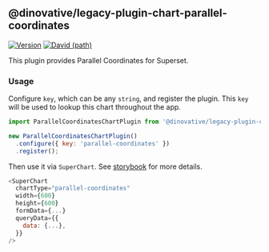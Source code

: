 ## @dinovative/legacy-plugin-chart-parallel-coordinates

[![Version](https://img.shields.io/npm/v/@dinovative/legacy-plugin-chart-parallel-coordinates.svg?style=flat-square)](https://img.shields.io/npm/v/@dinovative/legacy-plugin-chart-parallel-coordinates.svg?style=flat-square)
[![David (path)](https://img.shields.io/david/dinovative/superset-ui-plugins.svg?path=packages%2Fsuperset-ui-legacy-plugin-chart-parallel-coordinates&style=flat-square)](https://david-dm.org/dinovative/superset-ui-plugins?path=packages/superset-ui-legacy-plugin-chart-parallel-coordinates)

This plugin provides Parallel Coordinates for Superset.

### Usage

Configure `key`, which can be any `string`, and register the plugin. This `key` will be used to lookup this chart throughout the app.

```js
import ParallelCoordinatesChartPlugin from '@dinovative/legacy-plugin-chart-parallel-coordinates';

new ParallelCoordinatesChartPlugin()
  .configure({ key: 'parallel-coordinates' })
  .register();
```

Then use it via `SuperChart`. See [storybook](https://dinovative.github.io/superset-ui-plugins/?selectedKind=plugin-chart-parallel-coordinates) for more details.

```js
<SuperChart
  chartType="parallel-coordinates"
  width={600}
  height={600}
  formData={...}
  queryData={{
    data: {...},
  }}
/>
```
